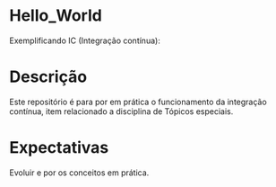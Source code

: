 # Hello_World
Exemplificando IC (Integração contínua):

# Descrição
Este repositório é para por em prática o funcionamento da integração contínua, item relacionado a disciplina de Tópicos especiais.

# Expectativas
Evoluir e por os conceitos em prática.
